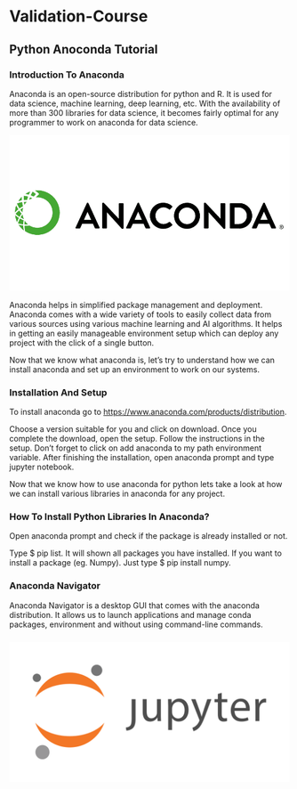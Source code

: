 # Validation-Course

## Python Anoconda Tutorial

### Introduction To Anaconda

Anaconda is an open-source distribution for python and R. It is used for data science, machine learning, deep learning, etc. With the availability of more than 300 libraries for data science, it becomes fairly optimal for any programmer to work on anaconda for data science.

![image](https://github.com/Mmmmmmmmark/Validation-Course/blob/main/anaconda-inc-logo-vector.png)

Anaconda helps in simplified package management and deployment. Anaconda comes with a wide variety of tools to easily collect data from various sources using various machine learning and AI algorithms. It helps in getting an easily manageable environment setup which can deploy any project with the click of a single button.

Now that we know what anaconda is, let’s try to understand how we can install anaconda and set up an environment to work on our systems.

### Installation And Setup

To install anaconda go to https://www.anaconda.com/products/distribution.

Choose a version suitable for you and click on download. Once you complete the download, open the setup. Follow the instructions in the setup. Don’t forget to click on add anaconda to my path environment variable. After finishing the installation, open anaconda prompt and type jupyter notebook.

Now that we know how to use anaconda for python lets take a look at how we can install various libraries in anaconda for any project.

### How To Install Python Libraries In Anaconda?

Open anaconda prompt and check if the package is already installed or not. 

Type $ pip list. It will shown all packages you have installed. If you want to install a package (eg. Numpy). Just type $ pip install numpy.

### Anaconda Navigator

Anaconda Navigator is a desktop GUI that comes with the anaconda distribution. It allows us to launch applications and manage conda packages, environment and without using command-line commands.









###
![image](https://github.com/Mmmmmmmmark/Validation-Course/blob/main/jupyter-ar21.png)
